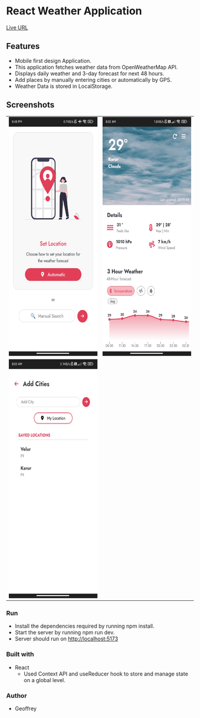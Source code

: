 # React Weather Application

[Live URL](https://acgeoffrey.github.io/react-weather/)

## Features

- Mobile first design Application.
- This application fetches weather data from OpenWeatherMap API.
- Displays daily weather and 3-day forecast for next 48 hours.
- Add places by manually entering cities or automatically by GPS.
- Weather Data is stored in LocalStorage.

## Screenshots

<table>
  <tr>
    <td> <img src="./public/images/screenshots/ss1.jpg"  alt="1" width = 360px height = 640px ></td>
    <td> <img src="./public/images/screenshots/ss2.jpg"  alt="1" width = 360px height = 640px ></td>
   </tr>
   <tr>
   <td> <img src="./public/images/screenshots/ss3.jpg"  alt="1" width = 360px height = 640px ></td></tr>
</table>

### Run

- Install the dependencies required by running npm install.
- Start the server by running npm run dev.
- Server should run on [http://localhost:5173](http://localhost:5173/)

### Built with

- React
  - Used Context API and useReducer hook to store and manage state on a global level.

### Author

- Geoffrey
